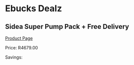 
# Ebucks Dealz
## Sidea Super Pump Pack + Free Delivery
[Product Page](https://www.ebucks.com/web/shop/productSelected.do?prodId=1157645102&catId=1173528667)

Price: R4679.00

Savings: 


	